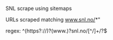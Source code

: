 SNL scrape using sitemaps

URLs scraped matching www.snl.no/*"

regex: ^(https?:\/\/)?(www\.)?snl\.no\/[^\/]+\/?$
